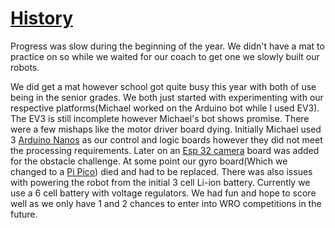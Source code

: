 # <u>**History**</u>
Progress was slow during the beginning of the year. We didn't have a mat to practice on so while we waited for our coach to get one we slowly built our robots. 

We did get a mat however school got quite busy this year with both of use being in the senior grades. We both just started with experimenting with our respective platforms(Michael worked on the Arduino bot while I used EV3). The EV3 is still incomplete however Michael's bot shows promise. There were a few mishaps like the motor driver board dying. Initially Michael used 3 [Arduino Nanos](/docs/parts.md#arduino-nano) as our control and logic boards however they did not meet the processing requirements. Later on an [Esp 32 camera](/docs/parts.md#esp-32-cam) board was added for the obstacle challenge. At some point our gyro board(Which we changed to a [Pi Pico](/docs/parts.md#pi-pico)) died and had to be replaced. There was also issues with powering the robot from the initial 3 cell Li-ion battery. Currently we use a 6 cell battery with voltage regulators. We had fun and hope to score well as we only have 1 and 2 chances to enter into WRO competitions in the future. 
